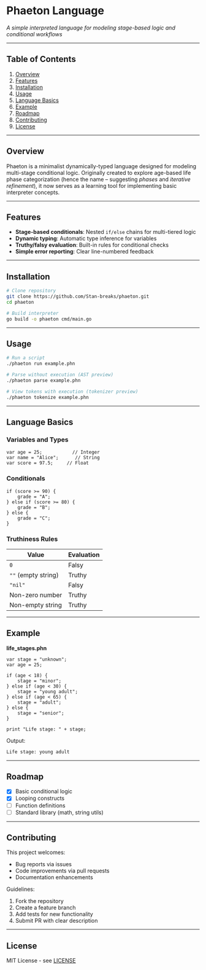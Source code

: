 # Phaeton Language

_A simple interpreted language for modeling stage-based logic and conditional workflows_

---

## Table of Contents

1. [Overview](#overview)
2. [Features](#features)
3. [Installation](#installation)
4. [Usage](#usage)
5. [Language Basics](#language-basics)
6. [Example](#example)
7. [Roadmap](#roadmap)
8. [Contributing](#contributing)
9. [License](#license)

---

## Overview

Phaeton is a minimalist dynamically-typed language designed for modeling multi-stage conditional logic. Originally created to explore age-based life phase categorization (hence the name – suggesting _phases_ and _iterative refinement_), it now serves as a learning tool for implementing basic interpreter concepts.

---

## Features

- **Stage-based conditionals**: Nested `if/else` chains for multi-tiered logic
- **Dynamic typing**: Automatic type inference for variables
- **Truthy/falsy evaluation**: Built-in rules for conditional checks
- **Simple error reporting**: Clear line-numbered feedback

---

## Installation

```bash
# Clone repository
git clone https://github.com/Stan-breaks/phaeton.git
cd phaeton

# Build interpreter
go build -o phaeton cmd/main.go

```

---

## Usage

```bash
# Run a script
./phaeton run example.phn

# Parse without execution (AST preview)
./phaeton parse example.phn

# View tokens with execution (tokenizer preview)
./phaeton tokenize example.phn
```

---

## Language Basics

### Variables and Types

```phn
var age = 25;           // Integer
var name = "Alice";      // String
var score = 97.5;     // Float
```

### Conditionals

```phn
if (score >= 90) {
    grade = "A";
} else if (score >= 80) {
    grade = "B";
} else {
    grade = "C";
}
```

### Truthiness Rules

| Value               | Evaluation |
| ------------------- | ---------- |
| `0`                 | Falsy      |
| `""` (empty string) | Truthy     |
| `"nil"`             | Falsy      |
| Non-zero number     | Truthy     |
| Non-empty string    | Truthy     |

---

## Example

**life_stages.phn**

```phn
var stage = "unknown";
var age = 25;

if (age < 18) {
    stage = "minor";
} else if (age < 30) {
    stage = "young adult";
} else if (age < 65) {
    stage = "adult";
} else {
    stage = "senior";
}

print "Life stage: " + stage;
```

Output:

```bash
Life stage: young adult
```

---

## Roadmap

- [x] Basic conditional logic
- [x] Looping constructs
- [ ] Function definitions
- [ ] Standard library (math, string utils)

---

## Contributing

This project welcomes:

- Bug reports via issues
- Code improvements via pull requests
- Documentation enhancements

Guidelines:

1. Fork the repository
2. Create a feature branch
3. Add tests for new functionality
4. Submit PR with clear description

---

## License

MIT License - see [LICENSE](LICENSE)
